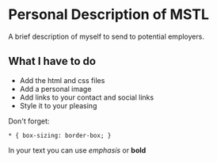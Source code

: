 # Personal Description of MSTL
A brief description of myself to send to potential employers.

## What I have to do
* Add the html and css files
* Add a personal image
* Add links to your contact and social links
* Style it to your pleasing

Don't forget:

    * { box-sizing: border-box; }

In your text you can use *emphasis* or **bold**
